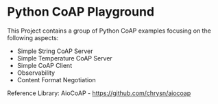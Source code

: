 # Python CoAP Playground

This Project contains a group of Python CoAP examples focusing on the following aspects:

- Simple String CoAP Server
- Simple Temperature CoAP Server
- Simple CoAP Client
- Observability
- Content Format Negotiation

Reference Library: AioCoAP - https://github.com/chrysn/aiocoap